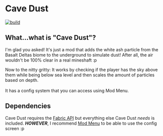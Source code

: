 # Cave Dust

[![build](https://github.com/LizIsTired/cave-dust-arch/actions/workflows/build.yml/badge.svg?branch=master)](https://github.com/LizIsTired/cave-dust-arch/actions/workflows/build.yml)

## What...what is "Cave Dust"?

I'm glad you asked! It's just a mod that adds the white ash particle from the Basalt Deltas biome to the underground to simulate dust! After all, the air wouldn't be 100% clear in a real mineshaft :p

Now to the nitty gritty:
It works by checking if the player has the sky above them while being below sea level and then scales the amount of particles based on depth.
<br><br>It has a config system that you can access using Mod Menu.
<br>
## Dependencies
Cave Dust requires the [Fabric API](https://www.curseforge.com/minecraft/mc-mods/fabric-api) but everything else Cave Dust *needs* is included.
***HOWEVER***, I recommend [Mod Menu](https://www.curseforge.com/minecraft/mc-mods/modmenu) to be able to use the config screen :p
